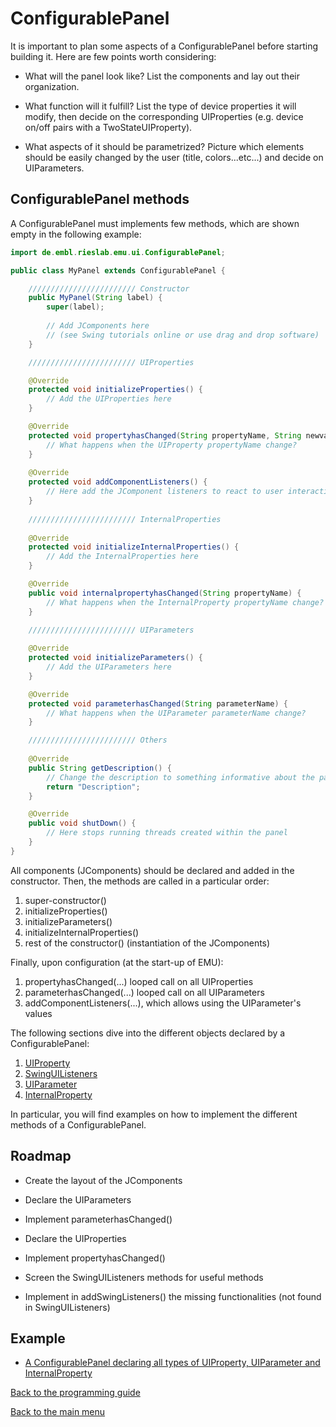 # ConfigurablePanel  

It is important to plan some aspects of a ConfigurablePanel before starting building it. Here are few points worth considering:

- What will the panel look like? List the components and lay out their organization.

- What function will it fulfill? List the type of device properties it will modify, then decide on the corresponding UIProperties (e.g. device on/off pairs with a TwoStateUIProperty).

- What aspects of it should be parametrized? Picture which elements should be easily changed by the user (title, colors...etc...) and decide on UIParameters.

  

## ConfigurablePanel methods

A ConfigurablePanel must implements few methods, which are shown empty in the following example:

```java
import de.embl.rieslab.emu.ui.ConfigurablePanel;

public class MyPanel extends ConfigurablePanel {

	//////////////////////// Constructor 
	public MyPanel(String label) {
		super(label);
		
		// Add JComponents here 
        // (see Swing tutorials online or use drag and drop software) 
 	}

	//////////////////////// UIProperties 

	@Override
	protected void initializeProperties() {
        // Add the UIProperties here
	}

	@Override
	protected void propertyhasChanged(String propertyName, String newvalue) {
        // What happens when the UIProperty propertyName change?
	}
	
	@Override
	protected void addComponentListeners() {
        // Here add the JComponent listeners to react to user interactions
	}
	
	//////////////////////// InternalProperties 
	
	@Override
	protected void initializeInternalProperties() {
        // Add the InternalProperties here
	}

	@Override
	public void internalpropertyhasChanged(String propertyName) {
        // What happens when the InternalProperty propertyName change?
	}
	
	//////////////////////// UIParameters 

	@Override
	protected void initializeParameters() {
        // Add the UIParameters here
	}

	@Override
	protected void parameterhasChanged(String parameterName) {
        // What happens when the UIParameter parameterName change?
	}

	//////////////////////// Others 
	
	@Override
	public String getDescription() {
        // Change the description to something informative about the panel
		return "Description";
	}

	@Override
	public void shutDown() {
        // Here stops running threads created within the panel
	}
}
```

All components (JComponents) should be declared and added in the constructor. Then, the methods are called in a particular order:

1. super-constructor()
2. initializeProperties() 
3. initializeParameters()
4. initializeInternalProperties()
5. rest of the constructor() (instantiation of the JComponents)

Finally, upon configuration (at the start-up of EMU):

1. propertyhasChanged(...) looped call on all UIProperties
2. parameterhasChanged(...) looped call on all UIParameters
3. addComponentListeners(...), which allows using the UIParameter's values



The following sections dive into the different objects declared by a ConfigurablePanel:

1. [UIProperty](uiproperty.md)
2. [SwingUIListeners](uiproperty.md#swing)
3. [UIParameter](uiparameter.md)
4. [InternalProperty](internalproperty.md)

In particular, you will find examples on how to implement the different methods of a ConfigurablePanel.



## Roadmap  <a name="roadmap"></a>  

- Create the layout of the JComponents

- Declare the UIParameters

- Implement parameterhasChanged()

- Declare the UIProperties

- Implement propertyhasChanged()

- Screen the SwingUIListeners methods for useful methods

- Implement in addSwingListeners() the missing functionalities (not found in SwingUIListeners)




## Example

- [A ConfigurablePanel declaring all types of UIProperty, UIParameter and InternalProperty](guide\src\main\java\de\embl\rieslab\emuguide\GuideConfigurablePanel.java)



[Back to the programming guide](programmingguide.md)

[Back to the main menu](index.md)